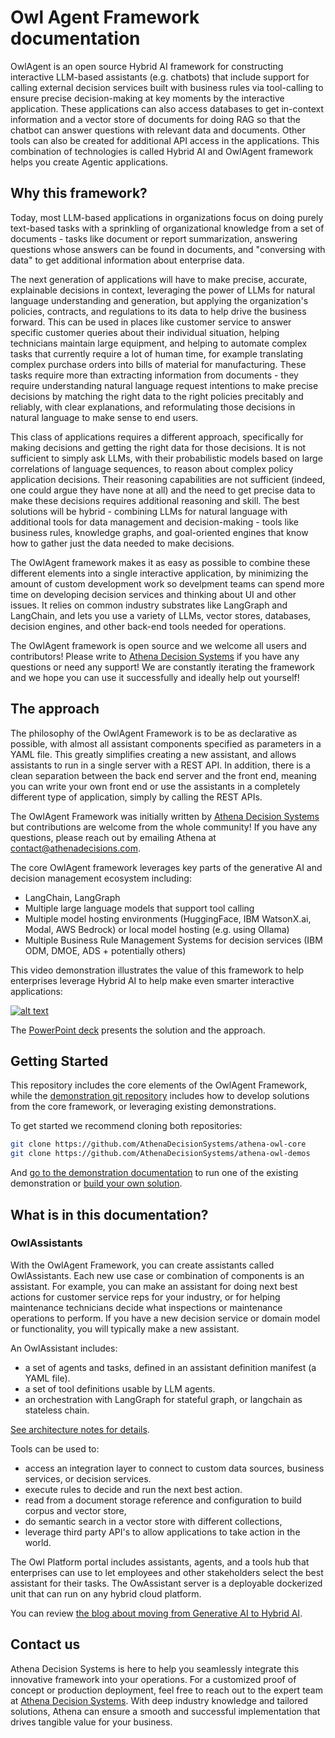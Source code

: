# Owl Agent Framework documentation

OwlAgent is an open source Hybrid AI framework for constructing interactive LLM-based assistants (e.g. chatbots) that include support for calling external decision services built with business rules via tool-calling to ensure precise decision-making at key moments by the interactive application. These applications can also access databases to get in-context information and a vector store of documents for doing RAG so that the chatbot can answer questions with relevant data and documents. Other tools can also be created for additional API access in the applications. This combination of technologies is called Hybrid AI and OwlAgent framework helps you create Agentic applications.

## Why this framework?

Today, most LLM-based applications in organizations focus on doing purely text-based tasks with a sprinkling of organizational knowledge from a set of documents - tasks like document or report summarization, answering questions whose answers can be found in documents, and "conversing with data" to get additional information about enterprise data.

The next generation of applications will have to make precise, accurate, explainable decisions in context, leveraging the power of LLMs for natural language understanding and generation, but applying the organization's policies, contracts, and regulations to its data to help drive the business forward.   This can be used in places like customer service to answer specific customer queries about their individual situation, helping technicians maintain large equipment, and helping to automate complex tasks that currently require a lot of human time, for example translating complex purchase orders into bills of material for manufacturing.   These tasks require more than extracting information from documents - they require understanding natural language request intentions to make precise decisions by matching the right data to the right policies precitably and reliably, with clear explanations, and reformulating those decisions in natural language to make sense to end users.

This class of applications requires a different approach, specifically for making decisions and getting the right data for those decisions.   It is not sufficient to simply ask LLMs, with their probabilistic models based on large correlations of language sequences, to reason about complex policy application decisions.   Their reasoning capabilities are not sufficient (indeed, one could argue they have none at all) and the need to get precise data to make these decisions requires additional reasoning and skill.   The best solutions will be hybrid - combining LLMs for natural language with additional tools for data management and decision-making - tools like business rules, knowledge graphs, and goal-oriented engines that know how to gather just the data needed to make decisions.

The OwlAgent framework makes it as easy as possible to combine these different elements into a single interactive application, by minimizing the amount of custom development work so develpment teams can spend more time on developing decision services and thinking about UI and other issues.   It relies on common industry substrates like LangGraph and LangChain, and lets you use a variety of LLMs, vector stores, databases, decision engines, and other back-end tools needed for operations.

The OwlAgent framework is open source and we welcome all users and contributors!   Please write to [Athena Decision Systems](mailto:contact@athenadecisions.com) if you have any questions or need any support!   We are constantly iterating the framework and we hope you can use it successfully and ideally help out yourself!

## The approach

The philosophy of the OwlAgent Framework is to be as declarative as possible, with almost all assistant components specified as parameters in a YAML file.   This greatly simplifies creating a new assistant, and allows assistants to run in a single server with a REST API.   In addition, there is a clean separation between the back end server and the front end, meaning you can write your own front end or use the assistants in a completely different type of application, simply by calling the REST APIs.

The OwlAgent Framework was initially written by [Athena Decision Systems](http://www.athenadecisions.com/) but contributions are welcome from the whole community!   If you have any questions, please reach out by emailing Athena at [contact@athenadecisions.com](mailto:contact@athenadecisions.com).

The core OwlAgent framework leverages key parts of the generative AI and decision management ecosystem including:

* LangChain, LangGraph
* Multiple large language models that support tool calling
* Multiple model hosting environments (HuggingFace, IBM WatsonX.ai, Modal, AWS Bedrock) or local model hosting (e.g. using Ollama)
* Multiple Business Rule Management Systems for decision services (IBM ODM, DMOE, ADS + potentially others)

This video demonstration illustrates the value of this framework to help enterprises leverage Hybrid AI to help make even smarter interactive applications:

[![alt text](https://img.youtube.com/vi/fGEU_obHM5M/0.jpg)](https://www.youtube.com/watch?v=fGEU_obHM5M)

The [PowerPoint deck](https://github.com/AthenaDecisionSystems/athena-owl-core/blob/main/docs/assets/athena-shorter%202024-05-14.pptx) presents the solution and the approach.

## Getting Started

This repository includes the core elements of the OwlAgent Framework, while the [demonstration git repository](https://github.com/AthenaDecisionSystems/athena-owl-demos) includes how to develop solutions from the core framework, or leveraging existing demonstrations.

To get started we recommend cloning both repositories:

```sh
git clone https://github.com/AthenaDecisionSystems/athena-owl-core
git clone https://github.com/AthenaDecisionSystems/athena-owl-demos
```

And [go to the demonstration documentation](https://athenadecisionsystems.github.io/athena-owl-demos/) to run one of the existing demonstration or [build your own solution](https://athenadecisionsystems.github.io/athena-owl-demos/build_sol/).

## What is in this documentation?

### OwlAssistants

With the OwlAgent Framework, you can create assistants called OwlAssistants.   Each new use case or combination of components is an assistant.   For example, you can make an assistant for doing next best actions for customer service reps for your industry, or for helping maintenance technicians decide what inspections or maintenance operations to perform.   If you have a new decision service or domain model or functionality, you will typically make a new assistant.

An OwlAssistant includes:

* a set of agents and tasks, defined in an assistant definition manifest (a YAML file).
* a set of tool definitions usable by LLM agents.
* an orchestration with LangGraph for stateful graph, or langchain as stateless chain.

[See architecture notes for details](arch.md).

Tools can be used to:

* access an integration layer to connect to custom data sources, business services, or decision services.
* execute rules to decide and run the next best action.
* read from a document storage reference and configuration to build corpus and vector store, 
* do semantic search in a vector store with different collections,
* leverage third party API's to allow applications to take action in the world.

The Owl Platform portal includes assistants, agents, and a tools hub that enterprises can use to let employees and other stakeholders select the best assistant for their tasks. The OwAssistant server is a deployable dockerized unit that can run on any hybrid cloud platform.

You can review [the blog about moving from Generative AI to Hybrid AI](./gen_ai_gs.md).

## Contact us

Athena Decision Systems is here to help you seamlessly integrate this innovative framework into your operations. For a customized proof of concept or production deployment, feel free to reach out to the expert team at [Athena Decision Systems](https://athenadecisions.com/contact-us). With deep industry knowledge and tailored solutions, Athena can ensure a smooth and successful implementation that drives tangible value for your business.
